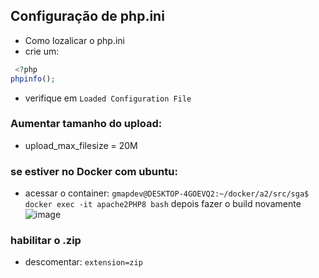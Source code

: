 ## Configuração de php.ini

- Como lozalicar o php.ini
- crie um:

```php
 <?php
phpinfo();
```

- verifique em `Loaded Configuration File`

### Aumentar tamanho do upload:
- upload_max_filesize = 20M

### se estiver no Docker com ubuntu:
- acessar o container: `gmapdev@DESKTOP-4GOEVQ2:~/docker/a2/src/sga$ docker exec -it apache2PHP8 bash` depois fazer o build novamente
![image](https://github.com/user-attachments/assets/37516fb8-7f66-470e-b300-24182888ee49)



### habilitar o .zip 
- descomentar: `extension=zip`

